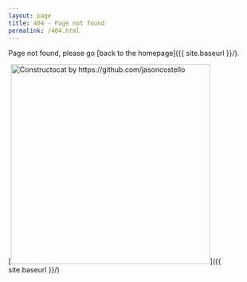```yaml
---
layout: page
title: 404 - Page not found
permalink: /404.html
---
```


Page not found, please go [back to the homepage]({{ site.baseurl }}/).

[<img src="{{ site.baseurl }}/images/404.jpg" alt="Constructocat by https://github.com/jasoncostello" style="width: 400px;"/>]({{ site.baseurl }}/)

